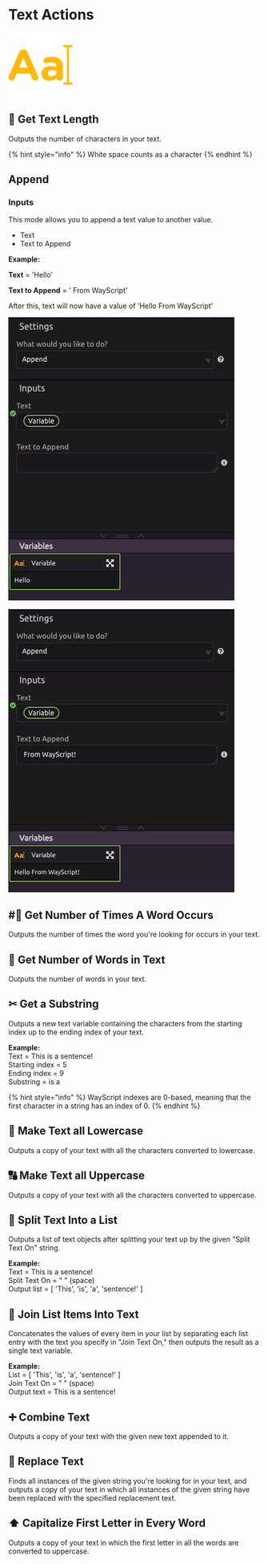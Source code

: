 # Text Actions

![Perform common programming operations on text.](../../.gitbook/assets/string_actions.png)

## 📏 **Get Text Length**

Outputs the number of characters in your text.

{% hint style="info" %}
White space counts as a character
{% endhint %}

## Append

### Inputs

This mode allows you to append a text value to another value. 

* Text 
* Text to Append

**Example:**

**Text** = 'Hello'

**Text to Append** = ' From WayScript'

After this, text will now have a value of 'Hello From WayScript'

![Before Append](../../.gitbook/assets/text_append_before.png)

![After Append](../../.gitbook/assets/text_append_after.png)

## \#⃣ **Get Number of Times A Word Occurs**

Outputs the number of times the word you're looking for occurs in your text.

## 🔢 **Get Number of Words in Text**

Outputs the number of words in your text.

## ✂ **Get a Substring**

Outputs a new text variable containing the characters from the starting index up to the ending index of your text.

**Example:**  
Text = This is a sentence!  
Starting index = 5  
Ending index = 9  
Substring = is a

{% hint style="info" %}
WayScript indexes are 0-based, meaning that the first character in a string has an index of 0.
{% endhint %}

## 🔡 **Make Text all Lowercase**

Outputs a copy of your text with all the characters converted to lowercase.

## 🔠 **Make Text all Uppercase**

Outputs a copy of your text with all the characters converted to uppercase.

## 📃 **Split Text Into a List**

Outputs a list of text objects after splitting your text up by the given "Split Text On" string.

**Example:**  
Text = This is a sentence!  
Split Text On = " " \(space\)  
Output list = \[ 'This', 'is', 'a', 'sentence!' \]

## 🔗 Join List Items Into Text

Concatenates the values of every item in your list by separating each list entry with the text you specify in "Join Text On," then outputs the result as a single text variable.

**Example:**  
List = \[ 'This', 'is', 'a', 'sentence!' \]  
Join Text On = " " \(space\)  
Output text = This is a sentence!

## ➕ **Combine Text**

Outputs a copy of your text with the given new text appended to it.

## 🔎 **Replace Text**

Finds all instances of the given string you're looking for in your text, and outputs a copy of your text in which all instances of the given string have been replaced with the specified replacement text.

## ⬆ **Capitalize First Letter in Every Word**

Outputs a copy of your text in which the first letter in all the words are converted to uppercase.

